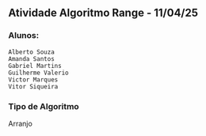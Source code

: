 ## <b>Atividade Algoritmo Range - 11/04/25<br></b>
### Alunos:<br>
`Alberto Souza`<br>
`Amanda Santos`<br>
`Gabriel Martins` <br>
`Guilherme Valerio`<br>
`Victor Marques`<br>
`Vitor Siqueira`<br>

### Tipo de Algoritmo
Arranjo
